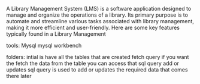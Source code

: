  A Library Management System (LMS) is a software application designed to manage and organize the operations 
 of a library. Its primary purpose is to automate and streamline various tasks associated with library management, making 
it more efficient and user-friendly. Here are some key features typically found in a Library Management 

tools:
Mysql
mysql workbench

folders:
intial is have all the tables that are created 
fetch query if you want the fetch the data from the table you can access that sql query
add or updates sql query is used to add or updates the required data that comes there later

